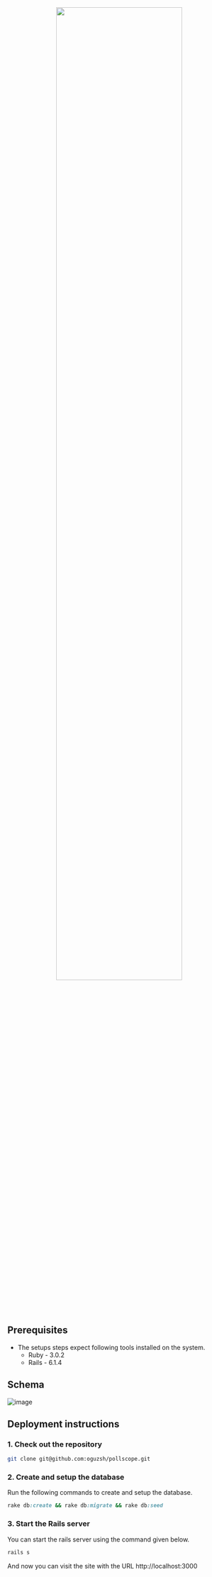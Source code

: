 <div align="center">
  <img width="75%" src="https://media.giphy.com/media/Um7f7HzPD8VKWgx2ZY/giphy.gif" />
</div>
<br />

## Prerequisites
- The setups steps expect following tools installed on the system.
  - Ruby - 3.0.2
  - Rails - 6.1.4

## Schema
![image](https://user-images.githubusercontent.com/15168877/155898458-0e724f1e-fba8-4adf-aa40-2c676147e811.png)

## Deployment instructions

### 1. Check out the repository

```bash
git clone git@github.com:oguzsh/pollscope.git
```

### 2. Create and setup the database

Run the following commands to create and setup the database.

```ruby
rake db:create && rake db:migrate && rake db:seed
```

### 3. Start the Rails server

You can start the rails server using the command given below.

```ruby
rails s
```

And now you can visit the site with the URL http://localhost:3000
